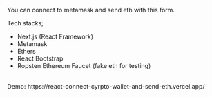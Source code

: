 You can connect to metamask and send eth with this form.

Tech stacks;
* Next.js (React Framework) 
* Metamask
* Ethers
* React Bootstrap
* Ropsten Ethereum Faucet (fake eth for testing)
<br>
Demo: https://react-connect-cyrpto-wallet-and-send-eth.vercel.app/